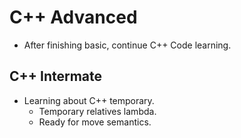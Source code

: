 # C++ Advanced
- After finishing basic, continue C++ Code learning. 

## C++ Intermate
- Learning about C++ temporary.
	- Temporary relatives lambda.
	- Ready for move semantics.
